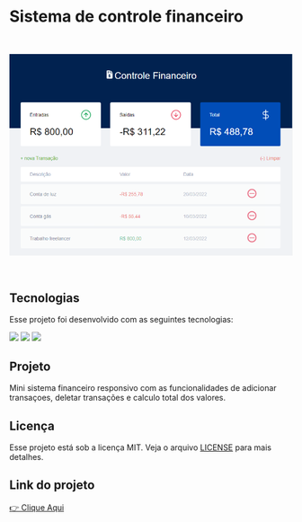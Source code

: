 # Sistema de controle financeiro
<br>

<p>
  <img alt="imagem-sistema-financeiro" src="./assets/finance-img.png">
</p>
<br>

## Tecnologias

Esse projeto foi desenvolvido com as seguintes tecnologias:  

<p><img src="https://img.icons8.com/color/48/000000/javascript--v1.png" width="40"/>
<img src="https://img.icons8.com/color/48/000000/html-5--v1.png" width="40"/>
<img src="https://img.icons8.com/color/48/000000/css3.png"  width="40"/>

## Projeto 

Mini sistema financeiro responsivo com as funcionalidades de adicionar transaçoes, deletar transações e calculo total dos valores.

## Licença

Esse projeto está sob a licença MIT. Veja o arquivo [LICENSE](https://github.com/WyllianSilveira/Sistema-de-controle-financeiro/blob/main/LICENSE) para mais detalhes.

## Link do projeto

<a href="https://wylliansilveira.github.io/Sistema-de-controle-financeiro/">👉 Clique Aqui</a>

